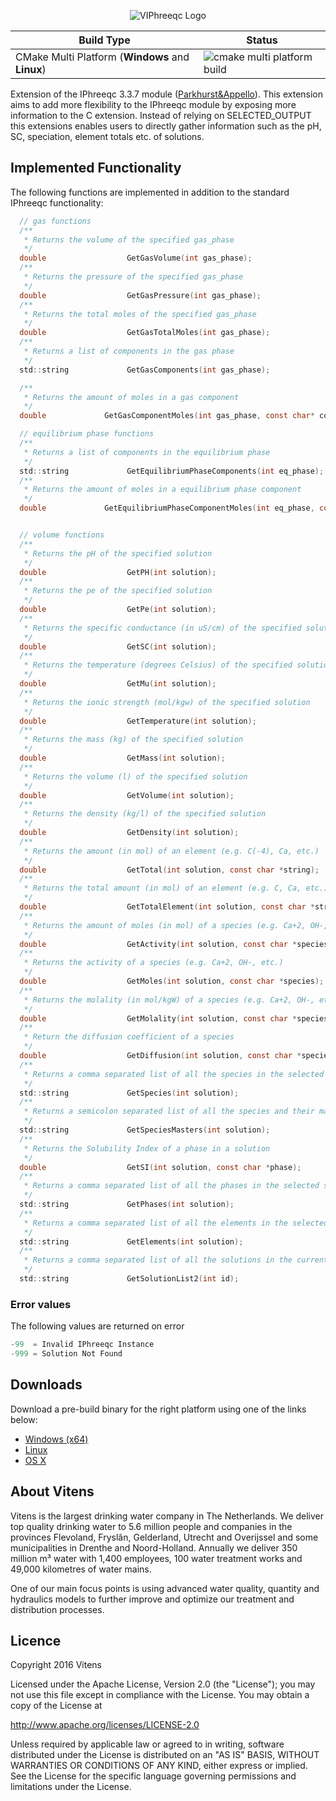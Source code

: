 <p align="center">
  <img src="https://github.com/Vitens/VIPhreeqc/blob/master/logo.png" alt="VIPhreeqc Logo"/>
</p>


| Build Type | **Status** |
|---|---|
| CMake Multi Platform (**Windows** and **Linux**) | ![cmake multi platform build](https://github.com/DocMT/VIPhreeqc/actions/workflows/cmake-multi-platform.yml/badge.svg) |

Extension of the IPhreeqc 3.3.7 module ([Parkhurst&Appello](http://wwwbrr.cr.usgs.gov/projects/GWC_coupled/phreeqc/)).
This extension aims to add more flexibility to the IPhreeqc module by exposing more information to the C extension. Instead of relying on SELECTED_OUTPUT this extensions enables users to directly gather information such as the pH, SC, speciation, element totals etc. of solutions.

## Implemented Functionality
The following functions are implemented in addition to the standard IPhreeqc functionality:
```C
  // gas functions
  /**
   * Returns the volume of the specified gas_phase
   */
  double                  GetGasVolume(int gas_phase);
  /**
   * Returns the pressure of the specified gas_phase
   */
  double                  GetGasPressure(int gas_phase);
  /**
   * Returns the total moles of the specified gas_phase
   */
  double                  GetGasTotalMoles(int gas_phase);
  /**
   * Returns a list of components in the gas phase
   */
  std::string             GetGasComponents(int gas_phase);

  /**
   * Returns the amount of moles in a gas component
   */
  double             GetGasComponentMoles(int gas_phase, const char* component);

  // equilibrium phase functions
  /**
   * Returns a list of components in the equilibrium phase
   */
  std::string             GetEquilibriumPhaseComponents(int eq_phase);
  /**
   * Returns the amount of moles in a equilibrium phase component
   */
  double             GetEquilibriumPhaseComponentMoles(int eq_phase, const char* component);


  // volume functions
  /**
   * Returns the pH of the specified solution
   */
  double                  GetPH(int solution);
  /**
   * Returns the pe of the specified solution
   */
  double                  GetPe(int solution);
  /**
   * Returns the specific conductance (in uS/cm) of the specified solution
   */
  double                  GetSC(int solution);
  /**
   * Returns the temperature (degrees Celsius) of the specified solution
   */
  double                  GetMu(int solution);
  /**
   * Returns the ionic strength (mol/kgw) of the specified solution
   */
  double                  GetTemperature(int solution);
  /**
   * Returns the mass (kg) of the specified solution
   */
  double                  GetMass(int solution);
  /**
   * Returns the volume (l) of the specified solution
   */
  double                  GetVolume(int solution);
  /**
   * Returns the density (kg/l) of the specified solution
   */
  double                  GetDensity(int solution);
  /**
   * Returns the amount (in mol) of an element (e.g. C(-4), Ca, etc.)
   */
  double                  GetTotal(int solution, const char *string);
  /**
   * Returns the total amount (in mol) of an element (e.g. C, Ca, etc.)
   */
  double                  GetTotalElement(int solution, const char *string);
  /**
   * Returns the amount of moles (in mol) of a species (e.g. Ca+2, OH-, etc.)
   */
  double                  GetActivity(int solution, const char *species);
  /**
   * Returns the activity of a species (e.g. Ca+2, OH-, etc.)
   */
  double                  GetMoles(int solution, const char *species);
  /**
   * Returns the molality (in mol/kgW) of a species (e.g. Ca+2, OH-, etc.)
   */
  double                  GetMolality(int solution, const char *species);
  /**
   * Return the diffusion coefficient of a species
   */
  double                  GetDiffusion(int solution, const char *species);
  /**
   * Returns a comma separated list of all the species in the selected solution
   */
  std::string             GetSpecies(int solution);
  /**
   * Returns a semicolon separated list of all the species and their master elements in the selected solution
   */
  std::string             GetSpeciesMasters(int solution);
  /**
   * Returns the Solubility Index of a phase in a solution
   */
  double                  GetSI(int solution, const char *phase);
  /**
   * Returns a comma separated list of all the phases in the selected solution
   */
  std::string             GetPhases(int solution);
  /**
   * Returns a comma separated list of all the elements in the selected solution
   */
  std::string             GetElements(int solution);
  /**
   * Returns a comma separated list of all the solutions in the current runstate
   */
  std::string             GetSolutionList2(int id);
```
### Error values
The following values are returned on error
```C
-99  = Invalid IPhreeqc Instance
-999 = Solution Not Found
```
## Downloads
Download a pre-build binary for the right platform using one of the links below:
- [Windows (x64)](http://ci.abelheinsbroek.nl/viphreeqc.zip)
- [Linux](http://ci.abelheinsbroek.nl/viphreeqc.so)
- [OS X](http://ci.abelheinsbroek.nl/viphreeqc.dylib)

## About Vitens
Vitens is the largest drinking water company in The Netherlands. We deliver top quality drinking water to 5.6 million people and companies in the provinces Flevoland, Fryslân, Gelderland, Utrecht and Overijssel and some municipalities in Drenthe and Noord-Holland. Annually we deliver 350 million m³ water with 1,400 employees, 100 water treatment works and 49,000 kilometres of water mains.

One of our main focus points is using advanced water quality, quantity and hydraulics models to further improve and optimize our treatment and distribution processes.

## Licence

Copyright 2016 Vitens

Licensed under the Apache License, Version 2.0 (the "License");
you may not use this file except in compliance with the License.
You may obtain a copy of the License at

http://www.apache.org/licenses/LICENSE-2.0

Unless required by applicable law or agreed to in writing, software
distributed under the License is distributed on an "AS IS" BASIS,
WITHOUT WARRANTIES OR CONDITIONS OF ANY KIND, either express or implied.
See the License for the specific language governing permissions and
limitations under the License.
